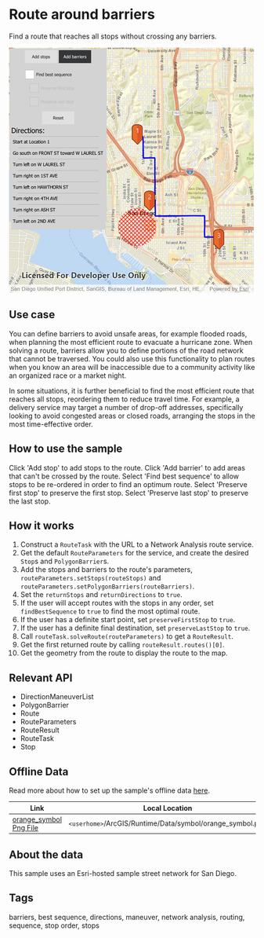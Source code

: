# Route around barriers

Find a route that reaches all stops without crossing any barriers.

![](screenshot.png)

## Use case

You can define barriers to avoid unsafe areas, for example flooded roads, when planning the most efficient route to evacuate a hurricane zone. When solving a route, barriers allow you to define portions of the road network that cannot be traversed. You could also use this functionality to plan routes when you know an area will be inaccessible due to a community activity like an organized race or a market night.

In some situations, it is further beneficial to find the most efficient route that reaches all stops, reordering them to reduce travel time. For example, a delivery service may target a number of drop-off addresses, specifically looking to avoid congested areas or closed roads, arranging the stops in the most time-effective order.

## How to use the sample

Click 'Add stop' to add stops to the route. Click 'Add barrier' to add areas that can't be crossed by the route. Select 'Find best sequence' to allow stops to be re-ordered in order to find an optimum route. Select 'Preserve first stop' to preserve the first stop. Select 'Preserve last stop' to preserve the last stop.

## How it works

1. Construct a `RouteTask` with the URL to a Network Analysis route service.
2. Get the default `RouteParameters` for the service, and create the desired `Stop`s and `PolygonBarrier`s.
4. Add the stops and barriers to the route's parameters, `routeParameters.setStops(routeStops)` and `routeParameters.setPolygonBarriers(routeBarriers)`.
5. Set the `returnStops` and `returnDirections` to `true`.
6. If the user will accept routes with the stops in any order, set `findBestSequence` to `true` to find the most optimal route.
7. If the user has a definite start point, set `preserveFirstStop` to `true`.
8. If the user has a definite final destination, set `preserveLastStop` to `true`.
9. Call `routeTask.solveRoute(routeParameters)` to get a `RouteResult`.
10. Get the first returned route by calling `routeResult.routes()[0]`.
11. Get the geometry from the route to display the route to the map.


## Relevant API

* DirectionManeuverList
* PolygonBarrier
* Route
* RouteParameters
* RouteResult
* RouteTask
* Stop
## Offline Data

Read more about how to set up the sample's offline data [here](http://links.esri.com/ArcGISRuntimeQtSamples).

Link | Local Location
---------|-------|
|[orange_symbol Png File](https://www.arcgis.com/home/item.html?id=1c95ea3b6e4843cdbd6ae354efb97f0c)| `<userhome>`/ArcGIS/Runtime/Data/symbol/orange_symbol.png |

## About the data

This sample uses an Esri-hosted sample street network for San Diego.

## Tags

barriers, best sequence, directions, maneuver, network analysis, routing, sequence, stop order, stops

